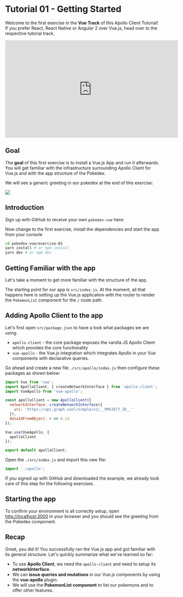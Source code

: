 # Tutorial 01 - Getting Started

Welcome to the first exercise in the **Vue Track** of this Apollo Client Tutorial! If you prefer React, React Native or  Angular 2 over Vue.js, head over to the respective tutorial track.

<iframe width="560" height="315" src="https://www.youtube.com/embed/TiqPHEzSOg0?list=PLn2e1F9Rfr6neWxkWtlTAwshh07-m1p5I" frameborder="0" allowfullscreen></iframe>

## Goal

The **goal** of this first exercise is to install a Vue.js App and run it afterwards. You will get familiar with the infrastructure surrounding Apollo Client for Vue.js and with the app structure of the Pokedex.

We will see a generic greeting in our pokedex at the end of this exercise:

![](../images/react-exercise-01-pokedex.png)

## Introduction

Sign up with GitHub to receive your own `pokedex-vue` here:

<!-- __DOWNLOAD_VUE__ -->

Now change to the first exercise, install the dependencies and start the app from your console

```sh
cd pokedex-vue/exercise-01
yarn install # or npm install
yarn dev # or npm dev
```

## Getting Familiar with the app

Let's take a moment to get more familiar with the structure of the app.

The starting point for our app is `src/index.js`. At the moment, all that happens here is setting up the  Vue.js application with the router to render the `PokemonList` component for the `/` route path.

## Adding Apollo Client to the app

Let's first open `src/package.json` to have a look what packages we are using.

* `apollo-client` - the core package exposes the vanilla JS Apollo Client which provides the core functionality
* `vue-apollo` - the Vue.js integration which integrates Apollo in your Vue components with declarative queries.

Go ahead and create a new file `./src/apollo/index.js` then configure these packages as shown below:

```js
import Vue from 'vue';
import ApolloClient, { createNetworkInterface } from 'apollo-client';
import VueApollo from 'vue-apollo';

const apolloClient = new ApolloClient({
  networkInterface: createNetworkInterface({
    uri: 'https://api.graph.cool/simple/v1/__PROJECT_ID__'
  }),
  dataIdFromObject: r => r.id
});

Vue.use(VueApollo, {
  apolloClient
});

export default apolloClient;
```

Open the `./src/index.js` and import this new file:

```js
import './apollo';
```

If you signed up with GitHub and downloaded the example, we already took care of this step for the following exercises.

## Starting the app

To confirm your environment is all correctly setup, open [http://localhost:3000](http://localhost:3000) in your browser and you should see the greeting from the Pokedex component.

## Recap

Great, you did it! You successfully ran the Vue.js app and got familiar with its general structure. Let's quickly summarize what we've learned so far:

* To use **Apollo Client**, we need the `apollo-client` and need to setup its **networkInterface**.
* We can **issue queries and mutations** in our Vue.js components by using the **vue-apollo** plugin.
* We will use the **PokemonList component** to list our pokemons and to offer other features.
